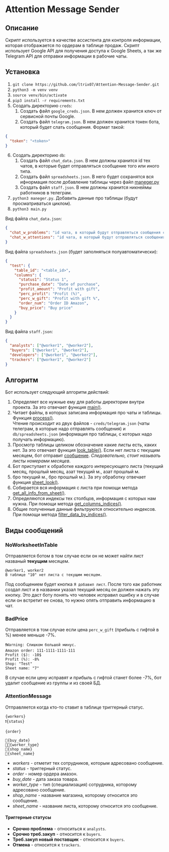 # Attention Message Sender
## Описание
Скрипт используется в качестве ассистента для контроля информации, которая отображается по ордерам в таблице продаж.
Скрипт использует Google API для получения доступа к Google Sheets, а так же Telegram API для отправки информации 
в рабочие чаты.

## Установка
1. `git clone https://github.com/ltrix07/Attention-Message-Sender.git`
2. `python3 -m venv venv`
3. `source venv/bin/activate`
4. `pip3 install -r requirements.txt`
5. Создать директорию `creds`:
   1. Создать файл `google_creds.json`. В нем должен хранится ключ от сервисной почты Google.
   2. Создать файл `telegram.json`. В нем должен хранится токен бота, который будет слать сообщения. Формат такой:  
```json
{
  "token": "<token>"
}
```
6. Создать директорию `db`:
   1. Создать файл `chat_data.json`. В нем должны хранится id тех чатов, в которые будет отправляться сообщение того или
иного типа.
   2. Создать файл `spreadsheets.json`. В него будет сохранятся вся ифнормация после добавление таблицы через файл [maneger.py](maneger.py)
   3. Создать файл `staff.json`. В нем должны хранится никнеймы работников в телеграм.  
7. `python3 maneger.py`. Добавить данные про таблицы (будут просматриваться циклом).  
8. `python3 main.py`  

Вид файла `chat_data.json`:
```json
{
  "chat_w_problems": "id чата, в который будут отправляться сообщения с ошибкой",
  "chat_w_attentions": "id чата, в который будут отправляться сообщения, на которые надо обратить внимание"
}
```

Вид файла `spreadsheets.json` (будет заполняться полуавтоматически):
```json
{
  "test": {
    "table_id": "<table_id>",
    "columns": {
      "status1": "Status 1",
      "purchase_date": "Date of purchase",
      "profit_amount": "Profit with gift",
      "perc_profit": "Profit (%)",
      "perc_w_gift": "Profit with gift %",
      "order_num": "Order ID Amazon",
      "buy_price": "Buy price"
    }
  }
}
```

Вид файла `staff.json`:
```json
{
  "analysts": ["@worker1", "@worker2"],
  "buyers": ["@worker1", "@worker2"],
  "developers": ["@worker1", "@worker2"],
  "trackers": ["@worker1", "@worker2"]
}
```


## Алгоритм
Бот использует следующий алгоритм действий:
1. Определяет все нужные ему для работы директории внутри проекта. За это отвечает функция [main()](https://github.com/ltrix07/Attention-Message-Sender/blob/0db497da31a28a04e1d15c4ece5224c244f05794/main.py#L75).
2. Читает файлы, в которых записана информация про чаты и таблицы. Функция [process()](https://github.com/ltrix07/Attention-Message-Sender/blob/0db497da31a28a04e1d15c4ece5224c244f05794/main.py#L57).  
Чтение происходит из двух файлов - `creds/telegram.json` (чаты телеграм, в которые надо отправлять сообщения) и `db/spreadsheets.json`
   (информация про таблицы, с которых надо получать информацию).
3. Просмотр таблицы целиком обозначение какие листы есть, каких нет. За это отвечает функция [look_table()](https://github.com/ltrix07/Attention-Message-Sender/blob/0db497da31a28a04e1d15c4ece5224c244f05794/main.py#L29).
Если нет листа с текущим месяцем, бот отправит [сообщение](https://github.com/ltrix07/Attention-Message-Sender/blob/840f787bd82c2fbfc3b26b448a745532535a1c8c/README.md#L86).
_Следовательно, стоит называть листы номерами месяцев_.
4. Бот приступает к обработке каждого интересующего листа (текущий месяц, прошлый месяц, азат текущий м., азат прошлый м.  
5. бро текущий м., бро прошлый м.). За эту обработку отвечает функция [sheet_look()](https://github.com/ltrix07/Attention-Message-Sender/blob/0db497da31a28a04e1d15c4ece5224c244f05794/main.py#L16).  
6. Собирается вся информация с листа при помощи метода [get_all_info_from_sheet()](https://github.com/ltrix07/Attention-Message-Sender/blob/0db497da31a28a04e1d15c4ece5224c244f05794/main.py#L22).  
7. Определяются индексы тех столбцов, информация с которых нам нужна. При помощи метода [get_columns_indices()](https://github.com/ltrix07/Attention-Message-Sender/blob/0db497da31a28a04e1d15c4ece5224c244f05794/main.py#L23).  
8. Общие полученные данные фильтруются относительно индексов. При помощи метода [filter_data_by_indices()](https://github.com/ltrix07/Attention-Message-Sender/blob/0db497da31a28a04e1d15c4ece5224c244f05794/attention_sender/inspections.py#L22).  


## Виды сообщений
### NoWorksheetInTable
Отправляется ботом в том случае если он не может найти лист названый **текущим** месяцем.
```text
@worker1, worker2
В таблице "10" нет листа с текущим месяцем.
```
Под сообщением будет кнопка `Я добавил лист`. После того как работник создал лист и в названии указал текущий месяц он должен
нажать эту кнопку. Это даст боту понять что человек исправил ошибку и в случае если он встретит ее снова, то нужно опять отправить
информацию в чат.  

### BadPrice
Отправляется в том случае если цена `perc_w_gift` (прибыль с гифтой в %) менее меньше -7%.
```text
❗️Warning: Слишком большой минус.
Amazon order: 111-1111-1111-111
Profit ($): -10$
Profit (%): -8%
Shop: "Test"
Sheet name: "7"
```
В случае если цену исправят и прибыль с гифтой станет более -7%, бот удалит сообщение из группы и из своей БД.

### AttentionMessage
Отправляется когда кто-то ставит в таблице триггерный статус.
```text
{workers}
❗️{status}

{order}

📅{buy_date}
👨‍💻{worker_type}
🏪{shop_name}
📁{sheet_name}
```
* _workers_ - отметит тех сотрудников, которым адресовано сообщение.
* _status_ - триггерный статус.
* _order_ - номер ордера амазон.
* _buy_date_ - дата заказа товара.
* _worker_type_ - тип (специализация) сотрудника, которому адресовано сообщение.
* _shop_name_ - название магазина, которому относится это сообщение.
* _sheet_name_ - название листа, которому относится это сообщение.
#### Триггерные статусы
* **Срочно проблема** - относиться к `analysts`.
* **Срочно треб.закуп** - относится к `buyers`.
* **Треб.закуп новый поставщик** - относится к `buyers`.
* **Отмена** - относится к `trackers`.
